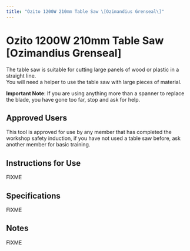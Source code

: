 ```yaml
---
title: "Ozito 1200W 210mm Table Saw \[Ozimandius Grenseal\]"
---
```

# Ozito 1200W 210mm Table Saw \[Ozimandius Grenseal\]

The table saw is suitable for cutting large panels of wood or plastic in a straight line.  
You will need a helper to use the table saw with large pieces of material.  
  
**Important Note**: If you are using anything more than a spanner to replace the blade, you have gone too far, stop and ask for help.

## Approved Users

This tool is approved for use by any member that has completed the workshop safety induction, if you have not used a table saw before, ask another member for basic training.

## Instructions for Use

FIXME

## Specifications

FIXME

## Notes

FIXME
